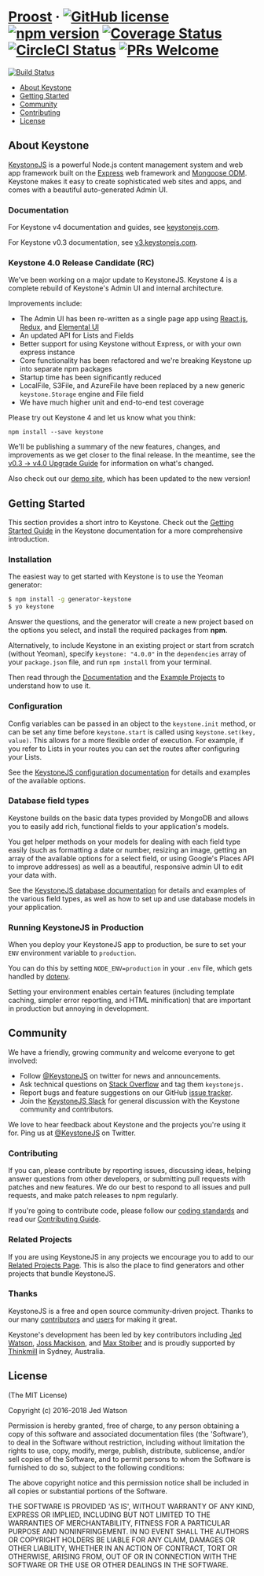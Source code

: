 # [Proost](https://reactjs.org/) &middot; [![GitHub license](https://img.shields.io/badge/license-MIT-blue.svg)](https://github.com/facebook/react/blob/master/LICENSE) [![npm version](https://img.shields.io/npm/v/react.svg?style=flat)](https://www.npmjs.com/package/react) [![Coverage Status](https://img.shields.io/coveralls/facebook/react/master.svg?style=flat)](https://coveralls.io/github/facebook/react?branch=master) [![CircleCI Status](https://circleci.com/gh/facebook/react.svg?style=shield&circle-token=:circle-token)](https://circleci.com/gh/facebook/react) [![PRs Welcome](https://img.shields.io/badge/PRs-welcome-brightgreen.svg)](https://reactjs.org/docs/how-to-contribute.html#your-first-pull-request)

[![Build Status](https://travis-ci.org/keystonejs/keystone.svg?branch=master)](https://travis-ci.org/keystonejs/keystone)

 - [About Keystone](#about)
 - [Getting Started](#getting-started)
 - [Community](#community)
 - [Contributing](#contributing)
 - [License](#license)

## About Keystone

[KeystoneJS](http://keystonejs.com) is a powerful Node.js content management system and web app framework built on the [Express](https://expressjs.com/) web framework and [Mongoose ODM](http://mongoosejs.com). Keystone makes it easy to create sophisticated web sites and apps, and comes with a beautiful auto-generated Admin UI.

### Documentation

For Keystone v4 documentation and guides, see [keystonejs.com](https://keystonejs.com).

For Keystone v0.3 documentation, see [v3.keystonejs.com](https://v3.keystonejs.com).

### Keystone 4.0 Release Candidate (RC)

We've been working on a major update to KeystoneJS. Keystone 4 is a complete rebuild of Keystone's Admin UI and internal architecture.

Improvements include:

* The Admin UI has been re-written as a single page app using [React.js](https://reactjs.org), [Redux](https://redux.js.org/), and [Elemental UI](http://elemental-ui.com/)
* An updated API for Lists and Fields
* Better support for using Keystone without Express, or with your own express instance
* Core functionality has been refactored and we're breaking Keystone up into separate npm packages
* Startup time has been significantly reduced
* LocalFile, S3File, and AzureFile have been replaced by a new generic `keystone.Storage` engine and File field
* We have much higher unit and end-to-end test coverage

Please try out Keystone 4 and let us know what you think:

```
npm install --save keystone
```

We'll be publishing a summary of the new features, changes, and improvements as we get closer to the final release. In the meantime, see the [v0.3 -> v4.0 Upgrade Guide](https://keystonejs.com/guides/v-0-3-to-v-4-0-upgrade-guide) for information on what's changed.

Also check out our [demo site](http://demo.keystonejs.com), which has been updated to the new version!

## Getting Started

This section provides a short intro to Keystone. Check out the [Getting Started Guide](https://keystonejs.com/getting-started) in the Keystone documentation for a more comprehensive introduction.

### Installation

The easiest way to get started with Keystone is to use the Yeoman generator:

```bash
$ npm install -g generator-keystone
$ yo keystone
```

Answer the questions, and the generator will create a new project based on the options you select, and install the required packages from **npm**.

Alternatively, to include Keystone in an existing project or start from scratch (without Yeoman), specify `keystone: "4.0.0"` in the `dependencies` array of your `package.json` file, and run `npm install` from your terminal.

Then read through the [Documentation](https://keystonejs.com/documentation) and the [Example Projects](http://v3.keystonejs.com/examples) to understand how to use it.

### Configuration

Config variables can be passed in an object to the `keystone.init` method, or can be set any time before `keystone.start` is called using `keystone.set(key, value)`. This allows for a more flexible order of execution. For example, if you refer to Lists in your routes you can set the routes after configuring your Lists.

See the [KeystoneJS configuration documentation](https://keystonejs.com/documentation/configuration) for details and examples of the available options.

### Database field types

Keystone builds on the basic data types provided by MongoDB and allows you to easily add rich, functional fields to your application's models.

You get helper methods on your models for dealing with each field type easily (such as formatting a date or number, resizing an image, getting an array of the available options for a select field, or using Google's Places API to improve addresses) as well as a beautiful, responsive admin UI to edit your data with.

See the [KeystoneJS database documentation](https://keystonejs.com/documentation/database) for details and examples of the various field types, as well as how to set up and use database models in your application.

### Running KeystoneJS in Production

When you deploy your KeystoneJS app to production, be sure to set your `ENV` environment variable to `production`.

You can do this by setting `NODE_ENV=production` in your `.env` file, which gets handled by [dotenv](https://github.com/motdotla/dotenv).

Setting your environment enables certain features (including template caching, simpler error reporting, and HTML minification) that are important in production but annoying in development.

## Community

We have a friendly, growing community and welcome everyone to get involved:

* Follow [@KeystoneJS](https://twitter.com/KeystoneJS) on twitter for news and announcements.
* Ask technical questions on [Stack Overflow](http://stackoverflow.com/questions/tagged/keystone.js) and tag them `keystonejs.`
* Report bugs and feature suggestions on our GitHub [issue tracker](https://github.com/keystonejs/keystone/issues).
* Join the [KeystoneJS Slack](https://launchpass.com/keystonejs) for general discussion with the Keystone community and contributors.

We love to hear feedback about Keystone and the projects you're using it for. Ping us at [@KeystoneJS](https://twitter.com/KeystoneJS) on Twitter.

### Contributing

If you can, please contribute by reporting issues, discussing ideas, helping answer questions from other developers, or submitting pull requests with patches and new features. We do our best to respond to all issues and pull requests, and make patch releases to npm regularly.

If you're going to contribute code, please follow our [coding standards](https://github.com/keystonejs/keystone/wiki/Coding-Standards) and read our [Contributing Guide](https://github.com/keystonejs/keystone/blob/master/CONTRIBUTING.md).

### Related Projects
If you are using KeystoneJS in any projects we encourage you to add to our [Related Projects Page](https://github.com/keystonejs/keystone/wiki/Related-Projects). This is also the place to find generators and other projects that bundle KeystoneJS.

### Thanks

KeystoneJS is a free and open source community-driven project. Thanks to our many [contributors](https://github.com/keystonejs/keystone/graphs/contributors) and [users](https://github.com/keystonejs/keystone/stargazers) for making it great.

Keystone's development has been led by key contributors including [Jed Watson](https://github.com/JedWatson), [Joss Mackison](https://github.com/jossmac), and [Max Stoiber](https://github.com/mxstbr) and is proudly supported by [Thinkmill](https://thinkmill.com.au) in Sydney, Australia.

## License

(The MIT License)

Copyright (c) 2016-2018 Jed Watson

Permission is hereby granted, free of charge, to any person obtaining
a copy of this software and associated documentation files (the
'Software'), to deal in the Software without restriction, including
without limitation the rights to use, copy, modify, merge, publish,
distribute, sublicense, and/or sell copies of the Software, and to
permit persons to whom the Software is furnished to do so, subject to
the following conditions:

The above copyright notice and this permission notice shall be
included in all copies or substantial portions of the Software.

THE SOFTWARE IS PROVIDED 'AS IS', WITHOUT WARRANTY OF ANY KIND,
EXPRESS OR IMPLIED, INCLUDING BUT NOT LIMITED TO THE WARRANTIES OF
MERCHANTABILITY, FITNESS FOR A PARTICULAR PURPOSE AND NONINFRINGEMENT.
IN NO EVENT SHALL THE AUTHORS OR COPYRIGHT HOLDERS BE LIABLE FOR ANY
CLAIM, DAMAGES OR OTHER LIABILITY, WHETHER IN AN ACTION OF CONTRACT,
TORT OR OTHERWISE, ARISING FROM, OUT OF OR IN CONNECTION WITH THE
SOFTWARE OR THE USE OR OTHER DEALINGS IN THE SOFTWARE.
